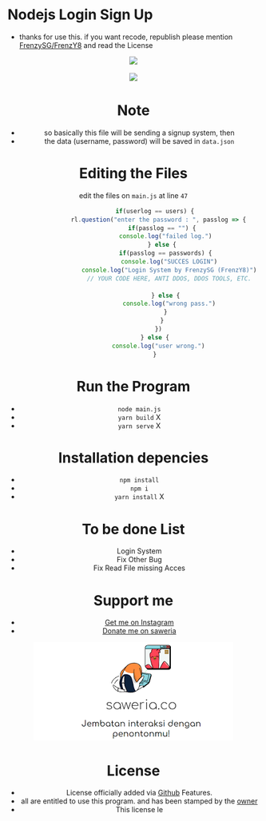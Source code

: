 # Nodejs Login Sign Up
- thanks for use this. if you want recode, republish please mention [FrenzySG/FrenzY8](https://github.com/FrenzY8) and read the License
<p align="center">
<img src="https://discord.c99.nl/widget/theme-2/803549282942058534.png">
<div align="center">

<p align="center">
<img src="./images (11).jpeg"/>
<a align="center">

# Note
- so basically this file will be sending a signup system, then
- the data (username, password) will be saved in ```data.json```

# Editing the Files
edit the files on ```main.js``` at line ```47```
```js
            if(userlog == users) {
              rl.question("enter the password : ", passlog => {
                if(passlog == "") {
                  console.log("failed log.")
                } else {
                  if(passlog == passwords) {
                    console.log("SUCCES LOGIN")
                    console.log("Login System by FrenzySG (FrenzY8)")
                    // YOUR CODE HERE, ANTI DDOS, DDOS TOOLS, ETC.
                    
                  } else {
                    console.log("wrong pass.")
                  }
                }
              })
            } else {
              console.log("user wrong.")
            }
```

# Run the Program
- ```node main.js```
- ```yarn build``` X
- ```yarn serve``` X

# Installation depencies
- ```npm install```
- ```npm i```
- ```yarn install``` X

# To be done List
- Login System
- Fix Other Bug
- Fix Read File missing Acces

# Support me
- [Get me on Instagram](https://instagram.com/frenzy.666)
- [Donate me on saweria](https://saweria.co/frenzys6)
<p align="center">
<img src="./Saweria co5.PNG"/>
<a align="center">

# License 
- License officially added via [Github](https://github.com) Features.
- all are entitled to use this program. and has been stamped by the [owner](https://github.com/FrenY8)
- This license le
